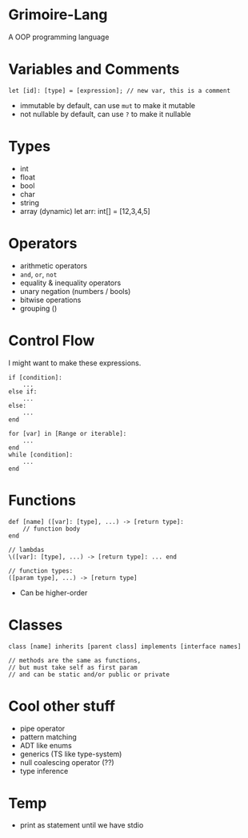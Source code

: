 # Grimoire-Lang
A OOP programming language

# Variables and Comments
```
let [id]: [type] = [expression]; // new var, this is a comment
```
- immutable by default, can use `mut` to make it mutable
- not nullable by default, can use `?` to make it nullable

# Types
- int
- float
- bool
- char
- string
- array (dynamic)
let arr: int[] = [12,3,4,5] 

# Operators
- arithmetic operators
- `and`, `or`, `not`
- equality & inequality operators
- unary negation (numbers / bools)
- bitwise operations
- grouping ()

# Control Flow
I might want to make these expressions.
```
if [condition]:
	...
else if:
	...
else:
	...
end
```
```
for [var] in [Range or iterable]:
	...
end
while [condition]:
	...
end
```
# Functions
```
def [name] ([var]: [type], ...) -> [return type]:
	// function body
end

// lambdas
\([var]: [type], ...) -> [return type]: ... end

// function types:
([param type], ...) -> [return type]
```
- Can be higher-order
# Classes
```
class [name] inherits [parent class] implements [interface names]

// methods are the same as functions,
// but must take self as first param
// and can be static and/or public or private

```

# Cool other stuff
- pipe operator
- pattern matching
- ADT like enums
- generics (TS like type-system)
- null coalescing operator (??)
- type inference

# Temp
- print as statement until we have stdio